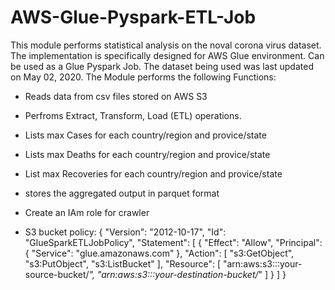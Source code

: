 # AWS-Glue-Pyspark-ETL-Job


This module performs statistical analysis on the noval corona virus dataset. The implementation is specifically
designed for AWS Glue environment. Can be used as a Glue Pyspark Job.
The dataset being used was last updated on May 02, 2020. 
The Module performs the following Functions:
* Reads data from csv files stored on AWS S3
* Perfroms Extract, Transform, Load (ETL) operations. 
* Lists max Cases for each country/region and provice/state
* Lists max Deaths for each country/region and provice/state
* List max Recoveries for each country/region and provice/state
* stores the aggregated output in parquet format
* Create an IAm role for crawler

  
* S3 bucket policy:
{
  "Version": "2012-10-17",
  "Id": "GlueSparkETLJobPolicy",
  "Statement": [
    {
      "Effect": "Allow",
      "Principal": {
        "Service": "glue.amazonaws.com"
      },
      "Action": [
        "s3:GetObject",
        "s3:PutObject",
        "s3:ListBucket"
      ],
      "Resource": [
        "arn:aws:s3:::your-source-bucket/*",
        "arn:aws:s3:::your-destination-bucket/*"
      ]
    }
  ]
}



